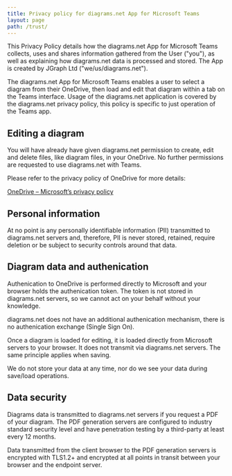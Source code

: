 ```yaml
---
title: Privacy policy for diagrams.net App for Microsoft Teams
layout: page
path: /trust/
---
```


This Privacy Policy details how the diagrams.net App for Microsoft Teams collects, uses and shares information gathered from the User ("you"), as well as explaining how diagrams.net data is processed and stored. The App is created by JGraph Ltd ("we/us/diagrams.net").

The diagrams.net App for Microsoft Teams enables a user to select a diagram from their OneDrive, then load and edit that diagram within a tab on the Teams interface. Usage of the diagrams.net application is covered by the diagrams.net privacy policy, this policy is specific to just operation of the Teams app.

## Editing a diagram

You will have already have given diagrams.net permission to create, edit and delete files, like diagram files, in your OneDrive. No further permissions are requested to use diagrams.net with Teams.

Please refer to the privacy policy of OneDrive for more details:

[OneDrive – Microsoft’s privacy policy](https://privacy.microsoft.com/en-us/privacystatement)

## Personal information

At no point is any personally identifiable information (PII) transmitted to diagrams.net servers and, therefore, PII is never stored, retained, require deletion or be subject to security controls around that data.

## Diagram data and authenication

Authenication to OneDrive is performed directly to Microsoft and your browser holds the authenication token. The token is not stored in diagrams.net servers, so we cannot act on your behalf without your knowledge.

diagrams.net does not have an additional authenication mechanism, there is no authenication exchange (Single Sign On).

Once a diagram is loaded for editing, it is loaded directly from Microsoft servers to your browser. It does not transmit via diagrams.net servers. The same principle applies when saving.

We do not store your data at any time, nor do we see your data during save/load operations.

## Data security

Diagrams data is transmitted to diagrams.net servers if you request a PDF of your diagram. The PDF generation servers are configured to industry standard security level and have penetration testing by a third-party at least every 12 months. 

Data transmitted from the client browser to the PDF generation servers is encrypted with TLS1.2+ and encrypted at all points in transit between your browser and the endpoint server.